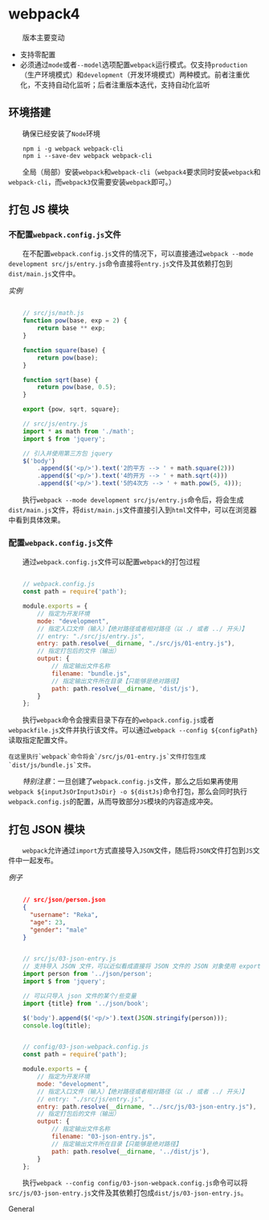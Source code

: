 # webpack4

　　版本主要变动

- 支持零配置
- 必须通过`mode`或者`--model`选项配置`webpack`运行模式。仅支持`production`（生产环境模式）和`development`（开发环境模式）两种模式。前者注重优化，不支持自动化监听；后者注重版本迭代，支持自动化监听


## 环境搭建

　　确保已经安装了`Node`环境

```
    npm i -g webpack webpack-cli
    npm i --save-dev webpack webpack-cli
```

　　全局（局部）安装`webpack`和`webpack-cli`（`webpack4`要求同时安装`webpack`和`webpack-cli`，而`webpack3`仅需要安装`webpack`即可。）

## 打包 JS 模块

### 不配置`webpack.config.js`文件

　　在不配置`webpack.config.js`文件的情况下，可以直接通过`webpack --mode development src/js/entry.js`命令直接将`entry.js`文件及其依赖打包到`dist/main.js`文件中。

*实例*

```javascript

    // src/js/math.js
    function pow(base, exp = 2) {
        return base ** exp;
    }

    function square(base) {
        return pow(base);
    }

    function sqrt(base) {
        return pow(base, 0.5);
    }

    export {pow, sqrt, square};

    // src/js/entry.js
    import * as math from './math';
    import $ from 'jquery';

    // 引入并使用第三方包 jquery
    $('body')
        .append($('<p/>').text('2的平方 --> ' + math.square(2)))
        .append($('<p/>').text('4的开方 --> ' + math.sqrt(4)))
        .append($('<p/>').text('5的4次方 --> ' + math.pow(5, 4)));

```

　　执行`webpack --mode development src/js/entry.js`命令后，将会生成`dist/main.js`文件，将`dist/main.js`文件直接引入到`html`文件中，可以在浏览器中看到具体效果。

### 配置`webpack.config.js`文件

　　通过`webpack.config.js`文件可以配置`webpack`的打包过程

```javascript

    // webpack.config.js
    const path = require('path');

    module.exports = {
        // 指定为开发环境
        mode: "development",
        // 指定入口文件（输入）【绝对路径或者相对路径（以 ./ 或者 ../ 开头）】
        // entry: "./src/js/entry.js",
        entry: path.resolve(__dirname, "./src/js/01-entry.js"),
        // 指定打包后的文件（输出）
        output: {
            // 指定输出文件名称
            filename: "bundle.js",
            // 指定输出文件所在目录【只能够是绝对路径】
            path: path.resolve(__dirname, 'dist/js'),
        }
    };

```

　　执行`webpack`命令会搜索目录下存在的`webpack.config.js`或者`webpackfile.js`文件并执行该文件。可以通过`webpack --config ${configPath}`读取指定配置文件。

    在这里执行`webpack`命令将会`/src/js/01-entry.js`文件打包生成`dist/js/bundle.js`文件。

　　*特别注意*：一旦创建了`webpack.config.js`文件，那么之后如果再使用`webpack ${inputJsOrInputJsDir} -o ${distJs}`命令打包，那么会同时执行`webpack.config.js`的配置，从而导致部分`JS`模块的内容造成冲突。

## 打包 JSON 模块

　　`webpack`允许通过`import`方式直接导入`JSON`文件，随后将`JSON`文件打包到`JS`文件中一起发布。

*例子*

```json

    // src/json/person.json
    {
      "username": "Reka",
      "age": 23,
      "gender": "male"
    }

```

```javascript

    // src/js/03-json-entry.js
    // 支持导入 JSON 文件，可以近似看成直接将 JSON 文件的 JSON 对象使用 export default {} 方式导出
    import person from '../json/person';
    import $ from 'jquery';

    // 可以只导入 json 文件的某个/些变量
    import {title} from '../json/book';

    $('body').append($('<p/>').text(JSON.stringify(person)));
    console.log(title);

```

```javascript

    // config/03-json-webpack.config.js
    const path = require('path');

    module.exports = {
        // 指定为开发环境
        mode: "development",
        // 指定入口文件（输入）【绝对路径或者相对路径（以 ./ 或者 ../ 开头）】
        // entry: "./src/js/entry.js",
        entry: path.resolve(__dirname, "../src/js/03-json-entry.js"),
        // 指定打包后的文件（输出）
        output: {
            // 指定输出文件名称
            filename: "03-json-entry.js",
            // 指定输出文件所在目录【只能够是绝对路径】
            path: path.resolve(__dirname, '../dist/js'),
        }
    };

```

　　执行`webpack --config config/03-json-webpack.config.js`命令可以将`src/js/03-json-entry.js`文件及其依赖打包成`dist/js/03-json-entry.js`。



General